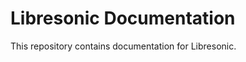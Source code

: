 <!--
# README.md
# Libresonic/documentation
-->
Libresonic Documentation
========================

This repository contains documentation for Libresonic.
